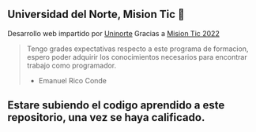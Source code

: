 ## Universidad del Norte, Mision Tic 💙
Desarrollo web impartido por [Uninorte](https://www.uninorte.edu.co/) Gracias a [Mision Tic 2022](https://www.misiontic2022.gov.co/portal/")
> Tengo grades expectativas respecto a este programa de formacion, espero poder adquirir los conocimientos necesarios para encontrar trabajo como programador. 
> - Emanuel Rico Conde

## Estare subiendo el codigo aprendido a este repositorio, una vez se haya calificado.
